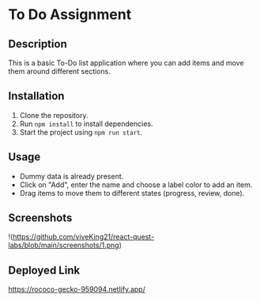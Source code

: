 # To Do Assignment

## Description
This is a basic To-Do list application where you can add items and move them around different sections. 

## Installation
1. Clone the repository.
2. Run `npm install` to install dependencies.
3. Start the project using `npm run start`.

## Usage
- Dummy data is already present.
- Click on "Add", enter the name and choose a label color to add an item.
- Drag items to move them to different states (progress, review, done).

## Screenshots
!(https://github.com/viveKing21/react-quest-labs/blob/main/screenshots/1.png)

## Deployed Link
https://rococo-gecko-959094.netlify.app/
